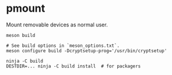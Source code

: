 # pmount

Mount removable devices as normal user.

``` shell
meson build

# See build options in `meson_options.txt`.
meson configure build -Dcryptsetup-prog='/usr/bin/cryptsetup'

ninja -C build
DESTDIR=... ninja -C build install	# for packagers
```
